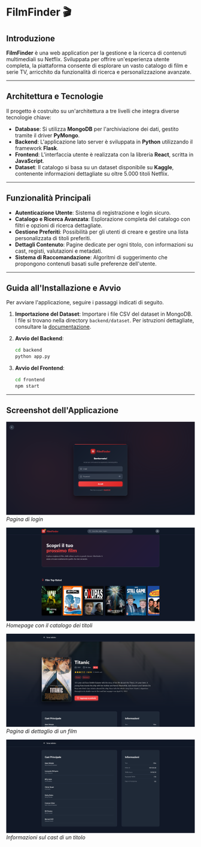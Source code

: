 # FilmFinder 🎬

## Introduzione

**FilmFinder** è una web application per la gestione e la ricerca di contenuti multimediali su Netflix. Sviluppata per offrire un'esperienza utente completa, la piattaforma consente di esplorare un vasto catalogo di film e serie TV, arricchito da funzionalità di ricerca e personalizzazione avanzate.

---

## Architettura e Tecnologie

Il progetto è costruito su un'architettura a tre livelli che integra diverse tecnologie chiave:

* **Database**: Si utilizza **MongoDB** per l'archiviazione dei dati, gestito tramite il driver **PyMongo**.
* **Backend**: L'applicazione lato server è sviluppata in **Python** utilizzando il framework **Flask**.
* **Frontend**: L'interfaccia utente è realizzata con la libreria **React**, scritta in **JavaScript**.
* **Dataset**: Il catalogo si basa su un dataset disponibile su **Kaggle**, contenente informazioni dettagliate su oltre 5.000 titoli Netflix.

---

## Funzionalità Principali

* **Autenticazione Utente**: Sistema di registrazione e login sicuro.
* **Catalogo e Ricerca Avanzata**: Esplorazione completa del catalogo con filtri e opzioni di ricerca dettagliate.
* **Gestione Preferiti**: Possibilità per gli utenti di creare e gestire una lista personalizzata di titoli preferiti.
* **Dettagli Contenuto**: Pagine dedicate per ogni titolo, con informazioni su cast, registi, valutazioni e metadati.
* **Sistema di Raccomandazione**: Algoritmi di suggerimento che propongono contenuti basati sulle preferenze dell'utente.

---

## Guida all'Installazione e Avvio

Per avviare l'applicazione, seguire i passaggi indicati di seguito.

1.  **Importazione del Dataset**: Importare i file CSV del dataset in MongoDB. I file si trovano nella directory `backend/dataset`. Per istruzioni dettagliate, consultare la [documentazione](https://github.com/grauso-t/FilmFinder/blob/main/docs/doc.pdf).

2.  **Avvio del Backend**:

    ```bash
    cd backend
    python app.py
    ```

3.  **Avvio del Frontend**:

    ```bash
    cd frontend
    npm start
    ```

---

## Screenshot dell'Applicazione

![Pagina di login](https://github.com/grauso-t/FilmFinder/blob/main/docs/login.png)
_Pagina di login_

![Pagina principale](https://github.com/grauso-t/FilmFinder/blob/main/docs/home1.png)
_Homepage con il catalogo dei titoli_

![Dettagli film](https://github.com/grauso-t/FilmFinder/blob/main/docs/film.png)
_Pagina di dettaglio di un film_

![Cast](https://github.com/grauso-t/FilmFinder/blob/main/docs/cast.png)
_Informazioni sul cast di un titolo_

